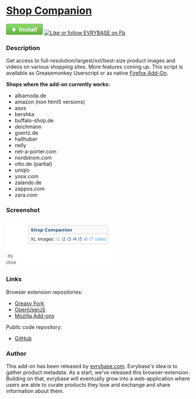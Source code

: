# [Shop Companion](https://github.com/ShopCompanion/shop-companion)

[![Install](https://raw.githubusercontent.com/ShopCompanion/shop-companion/master/github-install-button.jpg)](https://greasyfork.org/scripts/1678-shop-companion/code/Shop%20Companion.user.js)
[![Like or follow EVRYBASE on Fb](http://www.evrybase.com/res/button-facebook-like.png)](https://www.facebook.com/pages/Evrybase/1438532373085184)

### Description

Get access to full-resolution/largest/xxl/best-size product images and videos on various shopping sites. More features coming up.
This script is available as Greasemonkey Userscript or as native [Firefox Add-On](https://addons.mozilla.org/en-US/firefox/addon/shop-companion/).

__Shops where the add-on currently works:__
* albamoda.de
* amazon (non html5 versions)
* asos
* bershka
* buffalo-shop.de
* deichmann
* goertz.de
* hallhuber
* nelly
* net-a-porter.com
* nordstrom.com
* otto.de (partial)
* uniqlo
* yoox.com
* zalando.de
* zappos.com
* zara.com

### Screenshot

![Shop Companion screenshot](https://raw.githubusercontent.com/ShopCompanion/shop-companion/master/screenshot.png)

### Links

Browser extension repositories:

* [Greasy Fork](https://greasyfork.org/scripts/1678-shop-companion)
* [OpenUserJS](https://openuserjs.org/scripts/shopcompanion/httpwww.evrybase.comaddon/Shop_Companion)
* [Mozilla Add-ons](https://addons.mozilla.org/en-US/firefox/addon/shop-companion/)

Public code repository:

* [GitHub](https://github.com/ShopCompanion/shop-companion)

### Author

This add-on has been released by [evrybase.com](http://www.evrybase.com/). Evrybase's idea is to gather product metadata. As a start, we've released this browser-extension. Building on that, evrybase will eventually grow into a web-application where users are able to curate products they love and exchange and share information about them.
